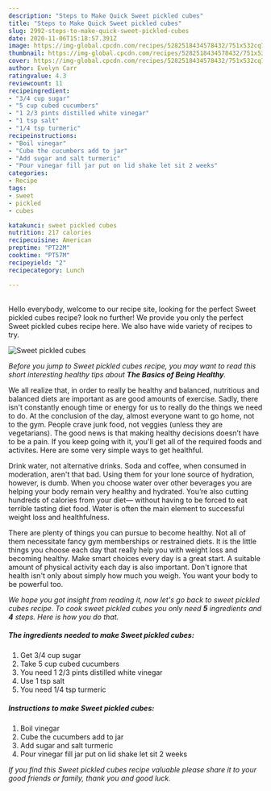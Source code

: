 ```yaml
---
description: "Steps to Make Quick Sweet pickled cubes"
title: "Steps to Make Quick Sweet pickled cubes"
slug: 2992-steps-to-make-quick-sweet-pickled-cubes
date: 2020-11-06T15:18:57.391Z
image: https://img-global.cpcdn.com/recipes/5282518434578432/751x532cq70/sweet-pickled-cubes-recipe-main-photo.jpg
thumbnail: https://img-global.cpcdn.com/recipes/5282518434578432/751x532cq70/sweet-pickled-cubes-recipe-main-photo.jpg
cover: https://img-global.cpcdn.com/recipes/5282518434578432/751x532cq70/sweet-pickled-cubes-recipe-main-photo.jpg
author: Evelyn Carr
ratingvalue: 4.3
reviewcount: 11
recipeingredient:
- "3/4 cup sugar"
- "5 cup cubed cucumbers"
- "1 2/3 pints distilled white vinegar"
- "1 tsp salt"
- "1/4 tsp turmeric"
recipeinstructions:
- "Boil vinegar"
- "Cube the cucumbers add to jar"
- "Add sugar and salt turmeric"
- "Pour vinegar fill jar put on lid shake let sit 2 weeks"
categories:
- Recipe
tags:
- sweet
- pickled
- cubes

katakunci: sweet pickled cubes 
nutrition: 217 calories
recipecuisine: American
preptime: "PT22M"
cooktime: "PT57M"
recipeyield: "2"
recipecategory: Lunch

---
```

<br>
Hello everybody, welcome to our recipe site, looking for the perfect Sweet pickled cubes recipe? look no further! We provide you only the perfect Sweet pickled cubes recipe here. We also have wide variety of recipes to try.
<br>


![Sweet pickled cubes](https://img-global.cpcdn.com/recipes/5282518434578432/751x532cq70/sweet-pickled-cubes-recipe-main-photo.jpg)

<i>Before you jump to Sweet pickled cubes recipe, you may want to read this short interesting healthy tips about <strong>The Basics of Being Healthy</strong>.</i>

We all realize that, in order to really be healthy and balanced, nutritious and balanced diets are important as are good amounts of exercise. Sadly, there isn't constantly enough time or energy for us to really do the things we need to do. At the conclusion of the day, almost everyone want to go home, not to the gym. People crave junk food, not veggies (unless they are vegetarians). The good news is that making healthy decisions doesn’t have to be a pain. If you keep going with it, you'll get all of the required foods and activites. Here are some very simple ways to get healthful.

Drink water, not alternative drinks. Soda and coffee, when consumed in moderation, aren't that bad. Using them for your lone source of hydration, however, is dumb. When you choose water over other beverages you are helping your body remain very healthy and hydrated. You’re also cutting hundreds of calories from your diet— without having to be forced to eat terrible tasting diet food. Water is often the main element to successful weight loss and healthfulness.

There are plenty of things you can pursue to become healthy. Not all of them necessitate fancy gym memberships or restrained diets. It is the little things you choose each day that really help you with weight loss and becoming healthy. Make smart choices every day is a great start. A suitable amount of physical activity each day is also important. Don't ignore that health isn't only about simply how much you weigh. You want your body to be powerful too. 


<i>We hope you got insight from reading it, now let's go back to sweet pickled cubes recipe. To cook sweet pickled cubes you only need <strong>5</strong> ingredients and <strong>4</strong> steps. Here is how you do that.
</i>

##### The ingredients needed to make Sweet pickled cubes:

1. Get 3/4 cup sugar
1. Take 5 cup cubed cucumbers
1. You need 1 2/3 pints distilled white vinegar
1. Use 1 tsp salt
1. You need 1/4 tsp turmeric


##### Instructions to make Sweet pickled cubes:

1. Boil vinegar
1. Cube the cucumbers add to jar
1. Add sugar and salt turmeric
1. Pour vinegar fill jar put on lid shake let sit 2 weeks


<i>If you find this Sweet pickled cubes recipe valuable please share it to your good friends or family, thank you and good luck.</i>
